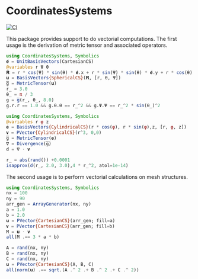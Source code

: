 # CoordinatesSystems

[![CI](https://github.com/ProjectTorreyPines/CoordinatesSystems.jl/actions/workflows/CI.yml/badge.svg?branch=master)](https://github.com/ProjectTorreyPines/CoordinatesSystems.jl/actions/workflows/CI.yml)

This package provides support to do vectorial computations. 
The first usage is the derivation of metric tensor and associated operators. 
```julia
using CoordinatesSystems, Symbolics
𝐞̂ = UnitBasisVectors(CartesianCS)
@variables r Ψ θ
𝐑 = r * cos(Ψ) * sin(θ) * 𝐞̂.x + r * sin(Ψ) * sin(θ) * 𝐞̂.y + r * cos(θ) * 𝐞̂.z
𝐮 = BasisVectors{SphericalCS}(𝐑, [r, θ, Ψ])
g̅̅ = MetricTensor(𝐮)
r_ = 3.0
θ_ = π / 3
g = g̅̅(r_, θ_, 8.0)
g.r.r == 1.0 && g.θ.θ == r_^2 && g.Ψ.Ψ == r_^2 * sin(θ_)^2
```

```julia
using CoordinatesSystems, Symbolics
@variables r φ z
𝐞 = BasisVectors{CylindricalCS}(r * cos(φ), r * sin(φ),z, [r, φ, z])
𝐯 = PVector{CylindricalCS}(r^3, 0,0)
g̅̅ = MetricTensor(𝐞)
∇ = Divergence(g̅̅)
d = ∇ ⋅ 𝐯

r_ = abs(rand()) +0.0001
isapprox(d(r_, 2.0, 3.0),4 * r_^2, atol=1e-14)
```
The second usage is to perform vectorial calculations on mesh structures. 
```julia
using CoordinatesSystems, Symbolics
nx = 100
ny = 90
arr_gen = ArrayGenerator(nx, ny)
a = 1.0
b = 2.0
𝐮 = PVector{CartesianCS}(arr_gen; fill=a)
𝐯 = PVector{CartesianCS}(arr_gen; fill=b)
M = 𝐮 ⋅ 𝐯
all(M .== 3 * a * b)

A = rand(nx, ny)
B = rand(nx, ny)
C = rand(nx, ny)
𝐮 = PVector{CartesianCS}(A, B, C)
all(norm(𝐮) .== sqrt.(A .^ 2 .+ B .^ 2 .+ C .^ 2))
```

